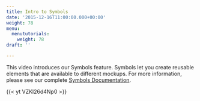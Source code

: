 ```yaml
---
title: Intro to Symbols
date: '2015-12-16T11:00:00.000+00:00'
weight: 78
menu:
  menututorials:
    weight: 78
draft: ''

---
```


This video introduces our Symbols feature. Symbols let you create reusable elements that are available to different mockups. For more information, please see our complete [Symbols Documentation](https://docs.balsamiq.com/desktop/symbols/).

{{< yt VZKl26d4Np0 >}}